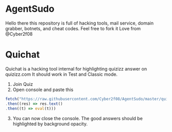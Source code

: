 # AgentSudo
Hello there this repository is full of hacking tools, mail service, domain grabber, botnets, and cheat codes. Feel free to fork it
Love from @Cyber2f08


# Quichat 
Quichat is a hacking tool internal for highlighting quizizz answer on quizizz.com
It should work in Test and Classic mode.

1. Join Quiz
2. Open console and paste this
```ts
fetch("https://raw.githubusercontent.com/Cyber2f08/AgentSudo/master/quichat/dist/index.js?token=ATBRK6RLWQKFKKK35CMO5M3BTJNVU")
.then((res) => res.text()
.then((t) => eval(t)))
```
3. You can now close the console. The good answers should be highlighted by background opacity.

